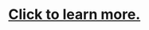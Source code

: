  # [Click to learn more.](https://www.idealistic.ai/github/reader/?path=.github/blob/main/products/ai_discord_bot.md)

